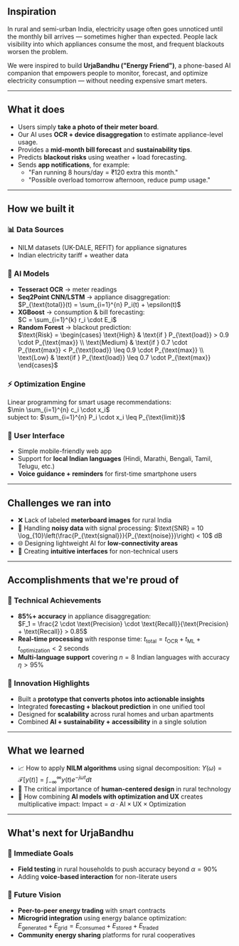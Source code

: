 ## Inspiration  
In rural and semi-urban India, electricity usage often goes unnoticed until the monthly bill arrives — sometimes higher than expected. People lack visibility into which appliances consume the most, and frequent blackouts worsen the problem.  

We were inspired to build **UrjaBandhu ("Energy Friend")**, a phone-based AI companion that empowers people to monitor, forecast, and optimize electricity consumption — without needing expensive smart meters.  

---

## What it does  
- Users simply **take a photo of their meter board**.  
- Our AI uses **OCR + device disaggregation** to estimate appliance-level usage.  
- Provides a **mid-month bill forecast** and **sustainability tips**.  
- Predicts **blackout risks** using weather + load forecasting.  
- Sends **app notifications**, for example:  
  - "Fan running 8 hours/day = ₹120 extra this month."  
  - "Possible overload tomorrow afternoon, reduce pump usage."  

---

## How we built it  

### 📊 Data Sources  
- NILM datasets (UK-DALE, REFIT) for appliance signatures  
- Indian electricity tariff + weather data  

### 🤖 AI Models  
- **Tesseract OCR** → meter readings  
- **Seq2Point CNN/LSTM** → appliance disaggregation:  
  $P_{\text{total}}(t) = \sum_{i=1}^{n} P_i(t) + \epsilon(t)$
- **XGBoost** → consumption & bill forecasting:  
  $C = \sum_{i=1}^{k} r_i \cdot E_i$
- **Random Forest** → blackout prediction:  
  $\text{Risk} = \begin{cases} \text{High} & \text{if } P_{\text{load}} > 0.9 \cdot P_{\text{max}} \\ \text{Medium} & \text{if } 0.7 \cdot P_{\text{max}} < P_{\text{load}} \leq 0.9 \cdot P_{\text{max}} \\ \text{Low} & \text{if } P_{\text{load}} \leq 0.7 \cdot P_{\text{max}} \end{cases}$

### ⚡ Optimization Engine  
Linear programming for smart usage recommendations:  
$\min \sum_{i=1}^{n} c_i \cdot x_i$  
subject to: $\sum_{i=1}^{n} P_i \cdot x_i \leq P_{\text{limit}}$

### 📱 User Interface  
- Simple mobile-friendly web app  
- Support for **local Indian languages** (Hindi, Marathi, Bengali, Tamil, Telugu, etc.)  
- **Voice guidance + reminders** for first-time smartphone users  

---

## Challenges we ran into  
- ❌ Lack of labeled **meterboard images** for rural India  
- 📡 Handling **noisy data** with signal processing: $\text{SNR} = 10 \log_{10}\left(\frac{P_{\text{signal}}}{P_{\text{noise}}}\right) < 10$ dB  
- 🌐 Designing lightweight AI for **low-connectivity areas**  
- 👥 Creating **intuitive interfaces** for non-technical users  

---

## Accomplishments that we're proud of  

### 🎯 Technical Achievements  
- **85%+ accuracy** in appliance disaggregation:  
  $F_1 = \frac{2 \cdot \text{Precision} \cdot \text{Recall}}{\text{Precision} + \text{Recall}} > 0.85$
- **Real-time processing** with response time: $t_{\text{total}} = t_{\text{OCR}} + t_{\text{ML}} + t_{\text{optimization}} < 2$ seconds  
- **Multi-language support** covering $n = 8$ Indian languages with accuracy $\eta > 95\%$  

### 🚀 Innovation Highlights  
- Built a **prototype that converts photos into actionable insights**  
- Integrated **forecasting + blackout prediction** in one unified tool  
- Designed for **scalability** across rural homes and urban apartments  
- Combined **AI + sustainability + accessibility** in a single solution  

---

## What we learned  
- 📈 How to apply **NILM algorithms** using signal decomposition: $Y(\omega) = \mathcal{F}[y(t)] = \int_{-\infty}^{\infty} y(t)e^{-j\omega t}dt$  
- 🎨 The critical importance of **human-centered design** in rural technology  
- 🔄 How combining **AI models with optimization and UX** creates multiplicative impact: $\text{Impact} = \alpha \cdot \text{AI} \times \text{UX} \times \text{Optimization}$  

---

## What's next for UrjaBandhu  

### 🔬 Immediate Goals  
- **Field testing** in rural households to push accuracy beyond $\alpha = 90\%$  
- Adding **voice-based interaction** for non-literate users  

### 🌟 Future Vision  
- **Peer-to-peer energy trading** with smart contracts  
- **Microgrid integration** using energy balance optimization:  
  $E_{\text{generated}} + E_{\text{grid}} = E_{\text{consumed}} + E_{\text{stored}} + E_{\text{traded}}$
- **Community energy sharing** platforms for rural cooperatives  
